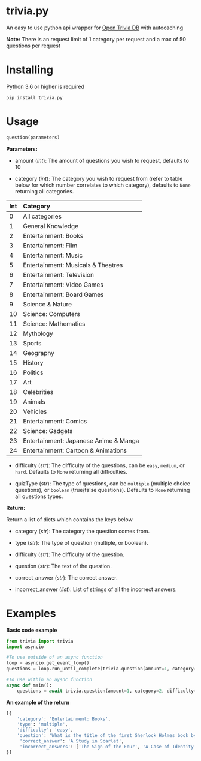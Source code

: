 # trivia.py

An easy to use python api wrapper for [Open Trivia DB](https://opentdb.com/api_config.php) with autocaching


**Note:**
There is an request limit of 1 category per request and a max of 50 questions per request


# Installing

Python 3.6 or higher is required

```
pip install trivia.py
```




# Usage

```python
question(parameters)
```

**Parameters:**
- amount (*int*):
    The amount of questions you wish to request, defaults to 10

- category (*int*):
    The category you wish to request from (refer to table below for which number correlates to which category), defaults to `None` returning all categories.

| Int | Category                              |
| --- |:------------------------------------- |
| 0   | All categories                        |
| 1   | General Knowledge                     |
| 2   | Entertainment: Books                  |
| 3   | Entertainment: Film                   |
| 4   | Entertainment: Music                  |
| 5   | Entertainment: Musicals & Theatres    |
| 6   | Entertainment: Television             |
| 7   | Entertainment: Video Games            |
| 8   | Entertainment: Board Games            |
| 9   | Science & Nature                      |
| 10  | Science: Computers                    |
| 11  | Science: Mathematics                  |
| 12  | Mythology                             |
| 13  | Sports                                |
| 14  | Geography                             |
| 15  | History                               |
| 16  | Politics                              |
| 17  | Art                                   |
| 18  | Celebrities                           |
| 19  | Animals                               |
| 20  | Vehicles                              |
| 21  | Entertainment: Comics                 |
| 22  | Science: Gadgets                      |
| 23  | Entertainment: Japanese Anime & Manga |
| 24  | Entertainment: Cartoon & Animations   |

- difficulty (*str*):
    The difficulty of the questions, can be `easy`, `medium`, or `hard`. Defaults to `None` returning all difficulties. 

- quizType (*str*):
    The type of questions, can be `multiple` (multiple choice questions), or `boolean` (true/false questions). Defaults to `None` returning all questions types. 


**Return:**

Return a list of dicts which contains the keys below
- category (*str*):
    The category the question comes from.

- type (*str*):
    The type of question (multiple, or boolean).

- difficulty (*str*):
    The difficulty of the question.

- question (*str*):
    The text of the question.

- correct_answer (*str*):
    The correct answer.

- incorrect_answer (*list*):
    List of strings of all the incorrect answers.




# Examples

**Basic code example**
```python
from trivia import trivia
import asyncio

#To use outside of an async function
loop = asyncio.get_event_loop()
questions = loop.run_until_complete(trivia.question(amount=1, category=2, difficulty='easy', quizType='multiple'))

#To use within an aysnc function
async def main():
    questions = await trivia.question(amount=1, category=2, difficulty='easy', quizType='multiple')
```


**An example of the return**
```python
[{
    'category': 'Entertainment: Books', 
    'type': 'multiple', 
    'difficulty': 'easy', 
    'question': 'What is the title of the first Sherlock Holmes book by Arthur Conan Doyle?',
     'correct_answer': 'A Study in Scarlet', 
     'incorrect_answers': ['The Sign of the Four', 'A Case of Identity', 'The Doings of Raffles Haw']
}]
```
